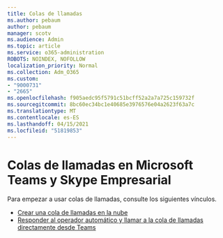 ```yaml
---
title: Colas de llamadas
ms.author: pebaum
author: pebaum
manager: scotv
ms.audience: Admin
ms.topic: article
ms.service: o365-administration
ROBOTS: NOINDEX, NOFOLLOW
localization_priority: Normal
ms.collection: Adm_O365
ms.custom:
- "9000731"
- "2665"
ms.openlocfilehash: f905aedc95f5791c51bcff52a2a7a725c159732f
ms.sourcegitcommit: 8bc60ec34bc1e40685e3976576e04a2623f63a7c
ms.translationtype: MT
ms.contentlocale: es-ES
ms.lasthandoff: 04/15/2021
ms.locfileid: "51819853"
---
```

# <a name="call-queues-in-microsoft-teams-and-skype-for-business"></a>Colas de llamadas en Microsoft Teams y Skype Empresarial 

Para empezar a usar colas de llamadas, consulte los siguientes vínculos.

- [Crear una cola de llamadas en la nube](https://docs.microsoft.com/microsoftteams/create-a-phone-system-call-queue)
- [Responder al operador automático y llamar a la cola de llamadas directamente desde Teams](https://docs.microsoft.com/microsoftteams/answer-auto-attendant-and-call-queue-calls)